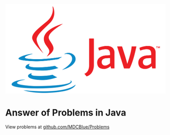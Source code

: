 <p align="center"><img src="media/java.png" alt="java logo"></p>

# Answer of Problems in Java

View problems at [github.com/MDCBlue/Problems](https://github.com/MDCblue/problems)
